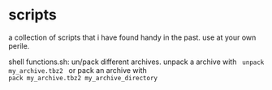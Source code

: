 scripts
=======
a collection of scripts that i have found handy in the past. use at your own perile.

shell functions.sh:
  un/pack different archives. 
  unpack a archive with <Code> unpack my_archive.tbz2 </code> or pack an archive with  <code> pack my_archive.tbz2 my_archive_directory </code>
